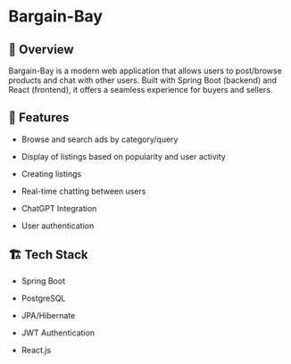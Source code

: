 # Bargain-Bay

## 📌 Overview

Bargain-Bay is a modern web application that allows users to post/browse products and chat with other users. Built with Spring Boot (backend) and React (frontend), it offers a seamless experience for buyers and sellers.

## 🚀 Features

*  Browse and search ads by category/query

* Display of listings based on popularity and user activity 

* Creating listings

* Real-time chatting between users

* ChatGPT Integration

* User authentication

## 🏗️ Tech Stack

* Spring Boot

* PostgreSQL

* JPA/Hibernate

* JWT Authentication

* React.js
